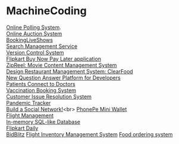 # MachineCoding
[Online Polling System](https://leetcode.com/discuss/interview-question/6169896/Meesho-LLD-or-Machine-Round-or-SDE-1-(Backend)).<br>
[Online Auction System](https://leetcode.com/discuss/interview-question/6039919/Flipkart-or-SDE-2-or-Machine-Coding-Round)<br>
[BookingLiveShows](https://leetcode.com/discuss/interview-question/6152611/Cleartrip-or-SDE2-or-Rejected)<br>
[Search Management Service](https://leetcode.com/discuss/interview-question/6179716/razorpay-sse-bangalore-dec-2024-interview-experience)<br>
[Version Control System](https://leetcode.com/discuss/interview-experience/6229095/Razorpay-or-Senior-Software-Engineer-or-Bangalore-or-October-2024-Offer)<br>
[Flipkart Buy Now Pay Later application](https://leetcode.com/discuss/interview-experience/6229138/Flipkart-or-SDE-2-or-Bangalore-or-November-2024-Offer)<br>
[ZipReel: Movie Content Management System](https://leetcode.com/discuss/interview-question/6289757/cleartrip-flipkart-sde1-machine-coding-round)<br>
[Design Restaurant Management System: ClearFood](https://leetcode.com/discuss/interview-question/5756664/ClearTax-or-SDE2-or-Machine-Coding)<br>
[New Question Answer Platform for Developers](https://leetcode.com/discuss/interview-question/5434614/Flipkart-or-SDE-2-or-Machine-Coding-Round)<br>
[Patients Connect to Doctors](https://leetcode.com/discuss/interview-question/5377854/Flipkart-or-SDE2-or-Machine-Coding-Round)<br>
[Vaccination Booking System](https://leetcode.com/discuss/interview-question/5210505/Allen-Digital-or-Machine-Coding-Interview-or-SDE-1-or-Backend)<br>
[Customer Issue Resolution System](https://leetcode.com/discuss/interview-question/5189947/Customer-Issue-Resolution-System)<br>
[Pandemic Tracker](https://leetcode.com/discuss/interview-question/5007672/Flipkart-SDE-2-Machine-Coding)<br>
[Build a Social Network!](https://leetcode.com/discuss/interview-question/5008378/Flipkart-or-Social-Network-Smackdown%3A-SDE-2-Machine-Coding-Challenge!)<br>
[PhonePe Mini Wallet](https://leetcode.com/discuss/interview-question/4992773/PhonePe-Machine-Coding-(Phonepe-Mini-Wallet))<br>
[Flight Management](https://leetcode.com/discuss/interview-question/4893397/PhonePe-SDE-2)<br>
[In-memory SQL-like Database](https://leetcode.com/discuss/interview-question/4750617/Razorpay-SDE-LLD)<br>
[Flipkart Daily](https://docs.google.com/document/d/1MXmAdDwO9SwEkLAQ-cvm7T2C1FyJzS3mi8zGUDrqJSg/edit?tab=t.0)<br>
[BidBlitz](https://leetcode.com/discuss/interview-question/4092098/Flipkart-or-Machine-Coding)
[Flight Inventory Management System](https://leetcode.com/discuss/interview-question/4063280/Cleartrip-SDE-2-interview-question)
[Food ordering system](https://leetcode.com/discuss/interview-experience/6366344/Flipkart-or-SDE-3-or-Banglore-or-December-2024-Reject)







